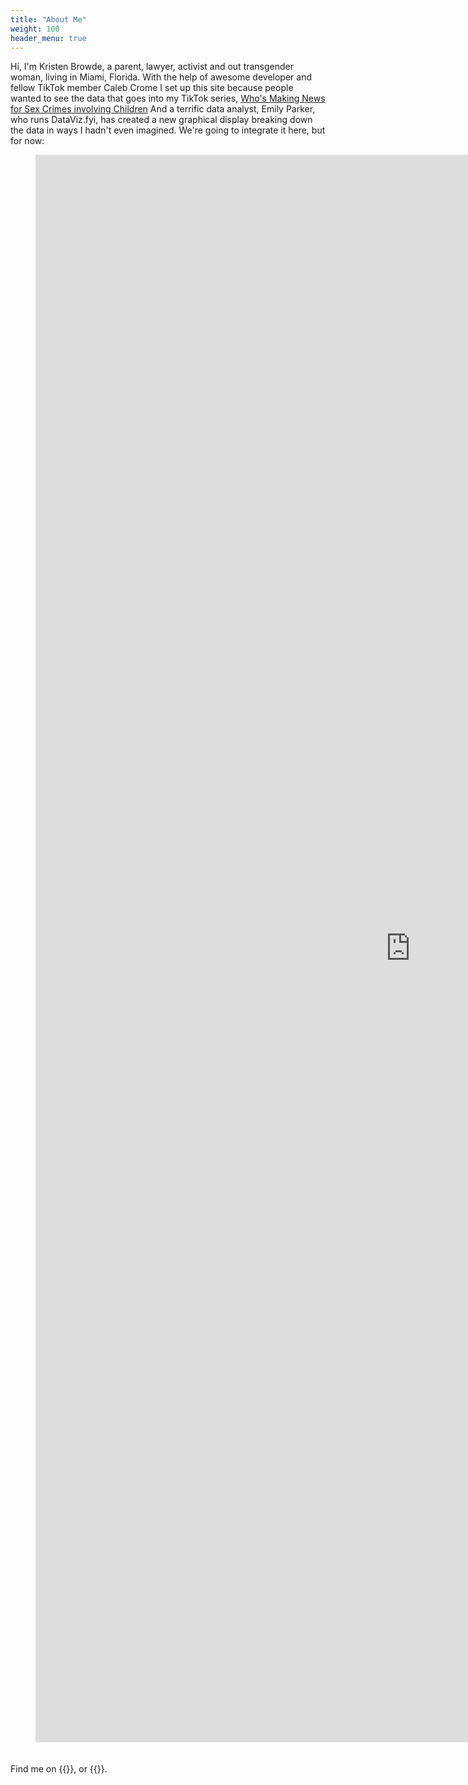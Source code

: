 ```yaml
---
title: "About Me"
weight: 100
header_menu: true
---
```

Hi, I'm Kristen Browde, a parent, lawyer, activist and out transgender woman, living in Miami, Florida. With the help of awesome developer and fellow TikTok member Caleb Crome I set up this site because people wanted to see the data that goes into my TikTok series, [Who's Making News for Sex Crimes involving Children](#tiktok)
And a terrific data analyst, Emily Parker, who runs DataViz.fyi, has created a new graphical display breaking down the data in ways I hadn't even imagined. We're going to integrate it here, but for now: <div id="minicontent" style="text-align:center; min-width:1280px; min-height:2560px;"><iframe width="1200" height="2540" src="https://lookerstudio.google.com/embed/reporting/74af7476-c667-4a7c-8b89-1e5394e6c689/page/6KJYD" frameborder="0" style="border:0" allowfullscreen="" style="display:block;"></iframe></div>

Find me on
{{<extlink href="https://www.youtube.com/@NewGirlNY_FL" text="YouTube" >}},
or
{{<extlink href="https://www.tiktok.com/@newgirlny_fl" text="TikTok" >}}.
